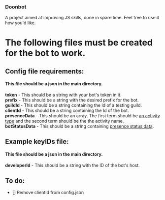 ### Doonbot
A project aimed at improving JS skills, done in spare time. Feel free to use it how you'd like.

# The following files must be created for the bot to work.

## Config file requirements:
#### This file should be a json in the main directory.
**token** - This should be a string with your bot's token in it.  
**prefix** - This should be a string with the desired prefix for the bot.  
**guildId** - This should be a string containing the Id of a testing guild.  
**clientId** - This should be a string containing the Id of the bot.  
**presenceData** - This should be an array. The first term should be [an activity type](https://discord.js.org/#/docs/discord.js/stable/typedef/ActivityType) and the second term should be the the activity name.  
**botStatusData** - This should be a string containing [presence status data](https://discord.js.org/#/docs/discord.js/stable/typedef/PresenceStatusData).  

## Example keyIDs file:
#### This file should be a json in the main directory.
**developerId** - This should be a string with the ID of the bot's host.

## To do:

- [] Remove clientId from config.json